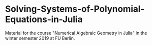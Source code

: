 # Solving-Systems-of-Polynomial-Equations-in-Julia
Material for the course "Numerical Algebraic Geometry in Julia" in the winter semester 2019 at FU Berlin.
